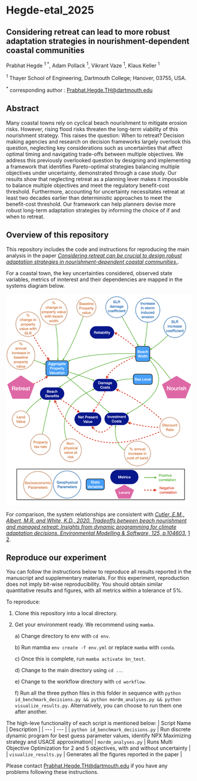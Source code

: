 # Hegde-etal_2025

## Considering retreat can lead to more robust adaptation strategies in nourishment-dependent coastal communities


Prabhat Hegde <sup> 1 *</sup>, Adam Pollack <sup>1</sup>, Vikrant Vaze <sup>1</sup>, Klaus Keller <sup>1</sup>

<sup>1</sup> Thayer School of Engineering, Dartmouth College; Hanover, 03755, USA.

<sup>*</sup> corresponding author : Prabhat.Hegde.TH@dartmouth.edu

## Abstract

Many coastal towns rely on cyclical beach nourishment to mitigate erosion risks. However, rising flood risks threaten the long-term viability of this nourishment strategy. This raises the question: When to  retreat? Decision making agencies and research on decision frameworks largely overlook this question, neglecting key considerations such as uncertainties that affect optimal timing and navigating trade-offs between multiple objectives.  We address this previously overlooked question by designing and implementing a framework that identifies Pareto-optimal strategies balancing multiple objectives under uncertainty, demonstrated through a case study. Our results show that neglecting retreat as a planning lever makes it impossible to balance multiple objectives and meet the regulatory benefit-cost threshold. Furthermore, accounting for uncertainty necessitates retreat at least two decades earlier than deterministic approaches to meet the benefit-cost threshold. Our framework can help planners devise more robust long-term adaptation strategies by informing the choice of if and when to retreat. 

## Overview of this repository
This repository includes the code and instructions for reproducing the main analysis in the paper <u>*Considering retreat can be crucial to design robust adaptation strategies in nourishment-dependent coastal communities.*</u>.

For a coastal town, the key uncertainties considered, observed state variables, metrics of innterest and their dependencies are mapped in the systems diagram below. 

<img src="https://github.com/1993Hegde/BeachNourishmentvsMangedRetreat/blob/91ccd005cb76555a4fd6546c68d3164f870eda00/F1_SystemRelationships.jpeg" alt="image_alt" width="700" />

For comparison, the system relationships are consistent with <u><em>Cutler, E.M., Albert, M.R. and White, K.D., 2020. Tradeoffs between beach nourishment and managed retreat: Insights from dynamic programming for climate adaptation decisions. Environmental Modelling & Software, 125, p.104603.</em></u> [1] [2].

[1]: https://www.sciencedirect.com/science/article/pii/S1364815219303639
[2]: https://github.com/emcutler/coastal-management
## Reproduce our experiment
You can follow the instructions below to reproduce all results reported in the manuscript and supplementary materials. For this experiment, reproduction does not imply bit-wise reproducibility. You should obtain similar quantitative results and figures, with all metrics within a tolerance of 5%. 

To reproduce:
1. Clone this repository into a local directory.
2. Get your environment ready. We recommend using `mamba`.
   
    a) Change directory to env with `cd env`.
   
    b) Run mamba `env create -f env.yml` or replace `mamba` with `conda`.
   
    c) Once this is complete, run `mamba activate bn_test`.
   
    d) Change to the main directory using `cd ..`.
   
    e) Change to the workflow directory with `cd workflow`.
   
    f) Run all the three python files in this folder in sequence with `python id_benchmark_decisions.py && python mordm_analyses.py && python visualize_results.py`. Alternatively, you can choose to run them one after another.

The high-leve functionality of each script is mentioned below:
| Script Name | Description |
| --- | --- |
| `python id_benchmark_decisions.py` | Run discrete dynamic program for best guess parameter values, identify NPX Maximizing strategy and USACE approximation| 
| `mordm_analyses.py` | Runs Multi Objective Optimization for 2 and 5 objectives, with and without uncertainty |
| `visualize_results.py` | Generates all the figures reported in the paper |

Please contact [Prabhat.Hegde.TH@dartmouth.edu](mailto:Prabhat.Hegde.TH@dartmouth.edu) if you have any problems following these instructions. 


